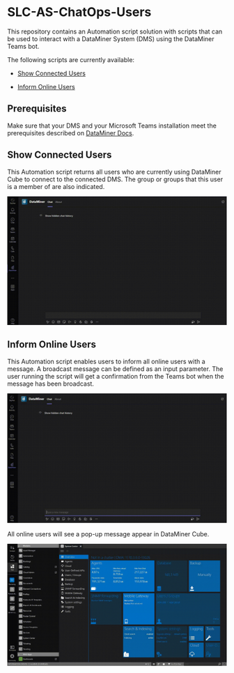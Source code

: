 # SLC-AS-ChatOps-Users

This repository contains an Automation script solution with scripts that can be used to interact with a DataMiner System (DMS) using the DataMiner Teams bot.

The following scripts are currently available:

- [Show Connected Users](#Show-Connected-Users)

- [Inform Online Users](#Inform-Online-Users)

## Prerequisites

Make sure that your DMS and your Microsoft Teams installation meet the prerequisites described on [DataMiner Docs](https://aka.dataminer.services/ChatOps-server-side-prerequisites).

## Show Connected Users

This Automation script returns all users who are currently using DataMiner Cube to connect to the connected DMS. The group or groups that this user is a member of are also indicated. 

![Animation of the command to show all connected users](/Documentation/ShowConnectedUsersExample.gif)


## Inform Online Users

This Automation script enables users to inform all online users with a message. A broadcast message can be defined as an input parameter. The user running the script will get a confirmation from the Teams bot when the message has been broadcast. 

![Animation of the command to inform online users](/Documentation/RunInformOnlineUsers.gif)

All online users will see a pop-up message appear in DataMiner Cube.

![Example of broadcasted message in a message box](/Documentation/BroadcastedMessagePoppingUpAtAllOnlineUsers.gif)
